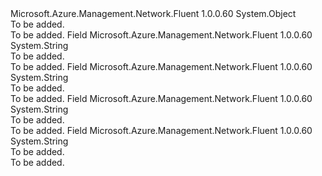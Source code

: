<Type Name="IkeIntegrity" FullName="Microsoft.Azure.Management.Network.Fluent.Models.IkeIntegrity">
  <TypeSignature Language="C#" Value="public static class IkeIntegrity" />
  <TypeSignature Language="ILAsm" Value=".class public auto ansi abstract sealed beforefieldinit IkeIntegrity extends System.Object" />
  <TypeSignature Language="DocId" Value="T:Microsoft.Azure.Management.Network.Fluent.Models.IkeIntegrity" />
  <TypeSignature Language="VB.NET" Value="Public Class IkeIntegrity" />
  <TypeSignature Language="F#" Value="type IkeIntegrity = class" />
  <AssemblyInfo>
    <AssemblyName>Microsoft.Azure.Management.Network.Fluent</AssemblyName>
    <AssemblyVersion>1.0.0.60</AssemblyVersion>
  </AssemblyInfo>
  <Base>
    <BaseTypeName>System.Object</BaseTypeName>
  </Base>
  <Interfaces />
  <Docs>
    <summary>To be added.</summary>
    <remarks>To be added.</remarks>
  </Docs>
  <Members>
    <Member MemberName="MD5">
      <MemberSignature Language="C#" Value="public const string MD5;" />
      <MemberSignature Language="ILAsm" Value=".field public static literal string MD5" />
      <MemberSignature Language="DocId" Value="F:Microsoft.Azure.Management.Network.Fluent.Models.IkeIntegrity.MD5" />
      <MemberSignature Language="VB.NET" Value="Public Const MD5 As String " />
      <MemberSignature Language="F#" Value="val mutable MD5 : string" Usage="Microsoft.Azure.Management.Network.Fluent.Models.IkeIntegrity.MD5" />
      <MemberType>Field</MemberType>
      <AssemblyInfo>
        <AssemblyName>Microsoft.Azure.Management.Network.Fluent</AssemblyName>
        <AssemblyVersion>1.0.0.60</AssemblyVersion>
      </AssemblyInfo>
      <ReturnValue>
        <ReturnType>System.String</ReturnType>
      </ReturnValue>
      <Docs>
        <summary>To be added.</summary>
        <remarks>To be added.</remarks>
      </Docs>
    </Member>
    <Member MemberName="SHA1">
      <MemberSignature Language="C#" Value="public const string SHA1;" />
      <MemberSignature Language="ILAsm" Value=".field public static literal string SHA1" />
      <MemberSignature Language="DocId" Value="F:Microsoft.Azure.Management.Network.Fluent.Models.IkeIntegrity.SHA1" />
      <MemberSignature Language="VB.NET" Value="Public Const SHA1 As String " />
      <MemberSignature Language="F#" Value="val mutable SHA1 : string" Usage="Microsoft.Azure.Management.Network.Fluent.Models.IkeIntegrity.SHA1" />
      <MemberType>Field</MemberType>
      <AssemblyInfo>
        <AssemblyName>Microsoft.Azure.Management.Network.Fluent</AssemblyName>
        <AssemblyVersion>1.0.0.60</AssemblyVersion>
      </AssemblyInfo>
      <ReturnValue>
        <ReturnType>System.String</ReturnType>
      </ReturnValue>
      <Docs>
        <summary>To be added.</summary>
        <remarks>To be added.</remarks>
      </Docs>
    </Member>
    <Member MemberName="SHA256">
      <MemberSignature Language="C#" Value="public const string SHA256;" />
      <MemberSignature Language="ILAsm" Value=".field public static literal string SHA256" />
      <MemberSignature Language="DocId" Value="F:Microsoft.Azure.Management.Network.Fluent.Models.IkeIntegrity.SHA256" />
      <MemberSignature Language="VB.NET" Value="Public Const SHA256 As String " />
      <MemberSignature Language="F#" Value="val mutable SHA256 : string" Usage="Microsoft.Azure.Management.Network.Fluent.Models.IkeIntegrity.SHA256" />
      <MemberType>Field</MemberType>
      <AssemblyInfo>
        <AssemblyName>Microsoft.Azure.Management.Network.Fluent</AssemblyName>
        <AssemblyVersion>1.0.0.60</AssemblyVersion>
      </AssemblyInfo>
      <ReturnValue>
        <ReturnType>System.String</ReturnType>
      </ReturnValue>
      <Docs>
        <summary>To be added.</summary>
        <remarks>To be added.</remarks>
      </Docs>
    </Member>
    <Member MemberName="SHA384">
      <MemberSignature Language="C#" Value="public const string SHA384;" />
      <MemberSignature Language="ILAsm" Value=".field public static literal string SHA384" />
      <MemberSignature Language="DocId" Value="F:Microsoft.Azure.Management.Network.Fluent.Models.IkeIntegrity.SHA384" />
      <MemberSignature Language="VB.NET" Value="Public Const SHA384 As String " />
      <MemberSignature Language="F#" Value="val mutable SHA384 : string" Usage="Microsoft.Azure.Management.Network.Fluent.Models.IkeIntegrity.SHA384" />
      <MemberType>Field</MemberType>
      <AssemblyInfo>
        <AssemblyName>Microsoft.Azure.Management.Network.Fluent</AssemblyName>
        <AssemblyVersion>1.0.0.60</AssemblyVersion>
      </AssemblyInfo>
      <ReturnValue>
        <ReturnType>System.String</ReturnType>
      </ReturnValue>
      <Docs>
        <summary>To be added.</summary>
        <remarks>To be added.</remarks>
      </Docs>
    </Member>
  </Members>
</Type>
